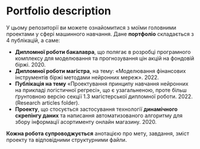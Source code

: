 # Portfolio description

У цьому репозиторії ви можете ознайомитися з моїми головними проектами у сфері машинного навчання. Дане **портфоліо** складається з 4 публікацій, а саме:

- **Дипломної роботи бакалавра**, що полягає в розробці програмного комплексу для моделювання та прогнозування цін акцій на фондовій біржі. 2020.
- **Дипломної роботи магістра**, на тему: «Моделювання фінансових інструментів біржі методами нейронних мереж». 2022.
- **Публікація на тему** «Проектування  принципу навчання нейронних на прикладі логістичної регресі», що є узагальненою, проте більш ґрунтовною версію секції 1.3 магістерської дипломної роботи. 2022. (Research articles folder).
- **Проекту**, що стосується застосування технології **динамічного скрепінгу даних** та написання автоматизованого алгоритму для збору інформації асортименту онлайн магазину. 2020.

**Кожна робота супроводжується** анотацією про мету, завдання, зміст проекту та відповідними структурними  файли. 
